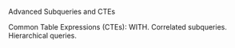 Advanced Subqueries and CTEs

Common Table Expressions (CTEs): WITH.
Correlated subqueries.
Hierarchical queries.